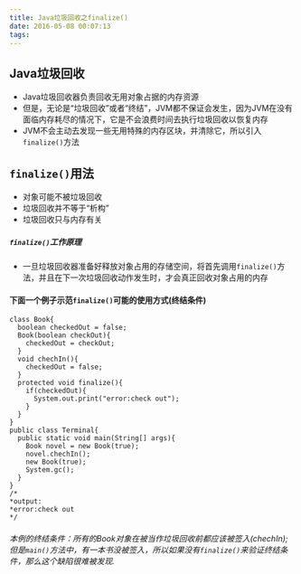 ```yaml
---
title: Java垃圾回收之finalize()
date: 2016-05-08 00:07:13
tags:
---
```

## Java垃圾回收
+ Java垃圾回收器负责回收无用对象占据的内存资源
+ 但是，无论是“垃圾回收”或者“终结”，JVM都不保证会发生，因为JVM在没有面临内存耗尽的情况下，它是不会浪费时间去执行垃圾回收以恢复内存
+ JVM不会主动去发现一些无用特殊的内存区块，并清除它，所以引入`finalize()`方法

## `finalize()`用法
+ 对象可能不被垃圾回收
+ 垃圾回收并不等于“析构”
+ 垃圾回收只与内存有关

##### `finalize()`工作原理
+ 一旦垃圾回收器准备好释放对象占用的存储空间，将首先调用`finalize()`方法，并且在下一次垃圾回收动作发生时，才会真正回收对象占用的内存

#### 下面一个例子示范`finalize()`可能的使用方式(终结条件)
```
class Book{
  boolean checkedOut = false;
  Book(boolean checkOut){
    checkedOut = checkOut;
  }
  void chechIn(){
    checkedOut = false;
  }
  protected void finalize(){
    if(checkedOut){
      System.out.print("error:check out");
    }
  }
}
public class Terminal{
  public static void main(String[] args){
    Book novel = new Book(true);
    novel.chechIn();
    new Book(true);
    System.gc();
  }
}
/*
*output:
*error:check out
*/
```
###### 本例的终结条件：所有的Book对象在被当作垃圾回收前都应该被签入(chechIn);但是`main()`方法中，有一本书没被签入，所以如果没有`finalize()`来验证终结条件，那么这个缺陷很难被发现.
